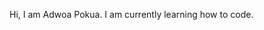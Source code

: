Hi, I am Adwoa Pokua. I am currently learning how to code. 
<!---
Adwoa-p/Adwoa-p is a ✨ special ✨ repository because its `README.md` (this file) appears on your GitHub profile.
You can click the Preview link to take a look at your changes.
--->
